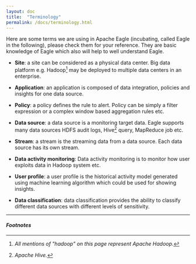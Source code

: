 ```yaml
---
layout: doc
title:  "Terminology" 
permalink: /docs/terminology.html
---
```


Here are some terms we are using in Apache Eagle (incubating, called Eagle in the following), please check them for your reference.
They are basic knowledge of Eagle which also will help to well understand Eagle.

* **Site**: a site can be considered as a physical data center. Big data platform e.g. Hadoop[^HADOOP] may be deployed to multiple data centers in an enterprise. 

* **Application**: an application is composed of data integration, policies and insights for one data source.

* **Policy**: a policy defines the rule to alert. Policy can be simply a filter expression or a complex window based aggregation rules etc. 

* **Data source**: a data source is a monitoring target data. Eagle supports many data sources HDFS audit logs, Hive[^HIVE] query, MapReduce job etc.

* **Stream**: a stream is the streaming data from a data source. Each data source has its own stream.

* **Data activity monitoring**: Data activity monitoring is to monitor how user exploits data in Hadoop system etc. 

* **User profile**: a user profile is the historical activity model generated using machine learning algorithm which could be used for showing insights.

* **Data classification**: data classification provides the ability to classify different data sources with different levels of sensitivity.



---

#### *Footnotes*

[^HADOOP]:*All mentions of "hadoop" on this page represent Apache Hadoop.*
[^HIVE]:*Apache Hive.*

